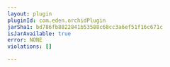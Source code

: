 ```yaml
---
layout: plugin
pluginId: com.eden.orchidPlugin
jarSha1: bd786fb8822841b53588c68cc3a6ef51f16c671c
isJarAvailable: true
error: NONE
violations: []

---
```

